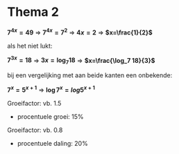 # Thema 2

**$7^{4x}= 49$** => **$7^{4x}= 7^2$** => **$4x=2$** => **$x=\frac{1}{2}$**

als het niet lukt:

**$7^{3x}=18$** => **$3x=\log_7 18$** => **$x=\frac{\log_7 18}{3}$**

bij een vergelijking met aan beide kanten een onbekende:

**$7^x=5^{x+1}$** => **$\log 7^x = log 5^{x+1}$**

Groeifactor: vb. 1.5
- procentuele groei: 15%

Groeifactor: vb. 0.8
- procentuele daling: 20%
